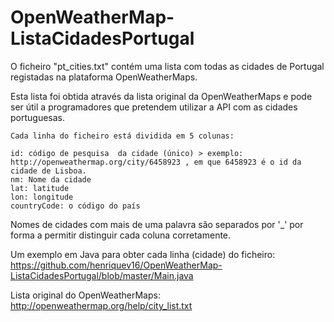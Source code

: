 # OpenWeatherMap-ListaCidadesPortugal
O ficheiro "pt_cities.txt" contém uma lista com todas as cidades de Portugal registadas na plataforma OpenWeatherMaps.

Esta lista foi obtida através da lista original da OpenWeatherMaps e pode ser útil a programadores que pretendem utilizar a API com as cidades portuguesas. 

```
Cada linha do ficheiro está dividida em 5 colunas:

id: código de pesquisa  da cidade (único) > exemplo: http://openweathermap.org/city/6458923 , em que 6458923 é o id da cidade de Lisboa.
nm: Nome da cidade
lat: latitude 
lon: longitude
countryCode: o código do país
```

Nomes de cidades com mais de uma palavra são separados por '_' por forma a permitir distinguir cada coluna corretamente.

Um exemplo em Java para obter cada linha (cidade) do ficheiro: https://github.com/henriquev16/OpenWeatherMap-ListaCidadesPortugal/blob/master/Main.java

Lista original do OpenWeatherMaps: http://openweathermap.org/help/city_list.txt

